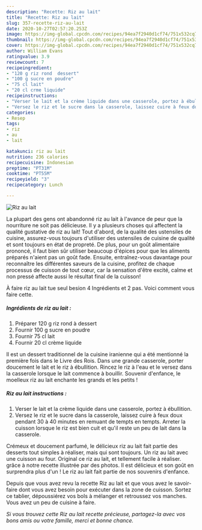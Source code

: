 ```yaml
---
description: "Recette: Riz au lait"
title: "Recette: Riz au lait"
slug: 357-recette-riz-au-lait
date: 2020-10-27T02:57:20.253Z
image: https://img-global.cpcdn.com/recipes/94ea7f2940d1cf74/751x532cq70/riz-au-lait-photo-principale-de-la-recette.jpg
thumbnail: https://img-global.cpcdn.com/recipes/94ea7f2940d1cf74/751x532cq70/riz-au-lait-photo-principale-de-la-recette.jpg
cover: https://img-global.cpcdn.com/recipes/94ea7f2940d1cf74/751x532cq70/riz-au-lait-photo-principale-de-la-recette.jpg
author: William Evans
ratingvalue: 3.9
reviewcount: 7
recipeingredient:
- "120 g riz rond  dessert"
- "100 g sucre en poudre"
- "75 cl lait"
- "20 cl crme liquide"
recipeinstructions:
- "Verser le lait et la crème liquide dans une casserole, portez à ébullition."
- "Versez le riz et le sucre dans la casserole, laissez cuire à feux doux pendant 30 à 40 minutes en remuant de tempts en tempts. Arreter la cuisson lorsque le riz est bien cuit et qu&#39;il reste un peu de lait dans la casserole."
categories:
- Resep
tags:
- riz
- au
- lait

katakunci: riz au lait 
nutrition: 236 calories
recipecuisine: Indonesian
preptime: "PT31M"
cooktime: "PT55M"
recipeyield: "3"
recipecategory: Lunch

---
```



![Riz au lait](https://img-global.cpcdn.com/recipes/94ea7f2940d1cf74/751x532cq70/riz-au-lait-photo-principale-de-la-recette.jpg)

La plupart des gens ont abandonné riz au lait à l'avance de peur que la nourriture ne soit pas délicieuse. Il y a plusieurs choses qui affectent la qualité gustative de riz au lait! Tout d'abord, de la qualité des ustensiles de cuisine, assurez-vous toujours d'utiliser des ustensiles de cuisine de qualité et sont toujours en état de propreté. De plus, pour un goût alimentaire prononcé, il faut bien sûr utiliser beaucoup d'épices pour que les aliments préparés n'aient pas un goût fade. Ensuite, entraînez-vous davantage pour reconnaître les différentes saveurs de la cuisine, profitez de chaque processus de cuisson de tout cœur, car la sensation d'être excité, calme et non pressé affecte aussi le résultat final de la cuisson!

<!--inarticleads1-->

À faire riz au lait tue seul besion 4 Ingrédients et 2 pas. Voici comment vous faire cette.

##### Ingrédients de riz au lait :

1. Préparer 120 g riz rond à dessert
1. Fournir 100 g sucre en poudre
1. Fournir 75 cl lait
1. Fournir 20 cl crème liquide


Il est un dessert traditionnel de la cuisine iranienne qui a été mentionné la première fois dans le Livre des Rois. Dans une grande casserole, porter doucement le lait et le riz à ébullition. Rincez le riz à l&#39;eau et le versez dans la casserole lorsque le lait commence à bouillir. Souvenir d&#39;enfance, le moelleux riz au lait enchante les grands et les petits ! 

<!--inarticleads2-->

##### Riz au lait instructions :

1. Verser le lait et la crème liquide dans une casserole, portez à ébullition.
1. Versez le riz et le sucre dans la casserole, laissez cuire à feux doux pendant 30 à 40 minutes en remuant de tempts en tempts. Arreter la cuisson lorsque le riz est bien cuit et qu&#39;il reste un peu de lait dans la casserole.


Crémeux et doucement parfumé, le délicieux riz au lait fait partie des desserts tout simples à réaliser, mais qui sont toujours. Un riz au lait avec une cuisson au four. Original ce riz au lait, et tellement facile à réaliser. grâce à notre recette illustrée par des photos. Il est délicieux et son goût en surprendra plus d&#39;un ! Le riz au lait fait partie de nos souvenirs d&#39;enfance. 

<!--inarticleads1-->

<p>
Depuis que vous avez revu la recette Riz au lait et que vous avez le savoir-faire dont vous avez besoin pour exécuter dans la zone de cuisson. Sortez ce tablier, dépoussiérez vos bols à mélanger et retroussez vos manches. Vous avez un peu de cuisine à faire.
</p>

<p>
<i>Si vous trouvez cette Riz au lait recette précieuse, partagez-la avec vos bons amis ou votre famille, merci et bonne chance.</i>
</p>
